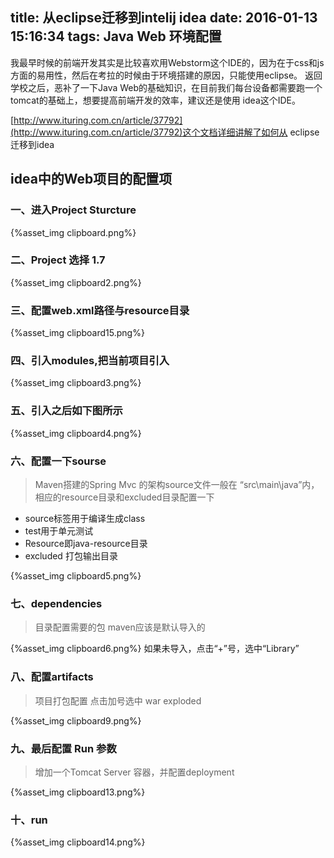 title: 从eclipse迁移到intelij idea
date: 2016-01-13 15:16:34
tags: Java Web 环境配置
---

我最早时候的前端开发其实是比较喜欢用Webstorm这个IDE的，因为在于css和js方面的易用性，然后在考拉的时候由于环境搭建的原因，只能使用eclipse。
返回学校之后，恶补了一下Java Web的基础知识，在目前我们每台设备都需要跑一个tomcat的基础上，想要提高前端开发的效率，建议还是使用 idea这个IDE。
<!--more-->
[http://www.ituring.com.cn/article/37792](http://www.ituring.com.cn/article/37792)这个文档详细讲解了如何从 eclipse迁移到idea

## idea中的Web项目的配置项

### 一、进入Project Sturcture
{%asset_img clipboard.png%}
### 二、Project 选择 1.7
{%asset_img clipboard2.png%}
### 三、配置web.xml路径与resource目录
{%asset_img clipboard15.png%}

### 四、引入modules,把当前项目引入
{%asset_img clipboard3.png%}

### 五、引入之后如下图所示 

{%asset_img clipboard4.png%}

### 六、配置一下sourse
> Maven搭建的Spring Mvc 的架构source文件一般在 “src\main\java”内，相应的resource目录和excluded目录配置一下

* source标签用于编译生成class
* test用于单元测试
* Resource即java-resource目录
* excluded 打包输出目录

{%asset_img clipboard5.png%}

### 七、dependencies
> 目录配置需要的包 maven应该是默认导入的

{%asset_img clipboard6.png%}
如果未导入，点击“+”号，选中“Library”

### 八、配置artifacts
> 项目打包配置 点击加号选中 war exploded

{%asset_img clipboard9.png%}

### 九、最后配置 Run 参数

> 增加一个Tomcat Server 容器，并配置deployment

{%asset_img clipboard13.png%}
### 十、run

{%asset_img clipboard14.png%}